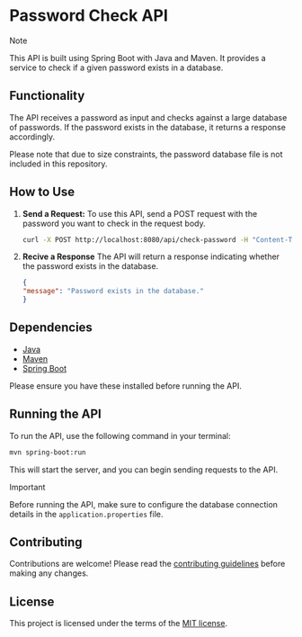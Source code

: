 # Password Check API


> [!NOTE]
> This API is built using Spring Boot with Java and Maven. It provides a service to check if a given password exists in a database.

## Functionality

The API receives a password as input and checks against a large database of passwords. If the password exists in the database, it returns a response accordingly.

Please note that due to size constraints, the password database file is not included in this repository.

## How to Use

1. **Send a Request:**
   To use this API, send a POST request with the password you want to check in the request body.

   ```bash
   curl -X POST http://localhost:8080/api/check-password -H "Content-Type: application/json" -d '{"password": "your-password"}'
   ```

2. **Recive a Response**
    The API will return a response indicating whether the password exists in the database.
    ```json
    {
    "message": "Password exists in the database."
    }
   ```

## Dependencies

- [Java](https://www.java.com/en/download/)
- [Maven](https://maven.apache.org/download.cgi)
- [Spring Boot](https://docs.spring.io/spring-boot/docs/current/reference/htmlsingle/)

Please ensure you have these installed before running the API.

## Running the API

To run the API, use the following command in your terminal:

```bash
mvn spring-boot:run
```
This will start the server, and you can begin sending requests to the API.

> [!IMPORTANT]
> Before running the API, make sure to configure the database connection details in the `application.properties` file.

## Contributing

Contributions are welcome! Please read the [contributing guidelines](CONTRIBUTING.md) before making any changes.

## License

This project is licensed under the terms of the [MIT license](LICENSE).
